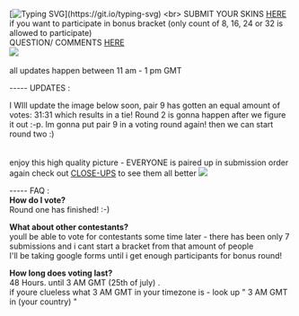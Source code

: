 [![Typing SVG](https://readme-typing-svg.demolab.com/?lines=VOTEEEEEEE=NOWWWWW;HAVE+FUN+&+GOODLUCK!)](https://git.io/typing-svg) <br> 
SUBMIT YOUR SKINS [HERE](https://docs.google.com/forms/d/e/1FAIpQLSfYg2M-jF5qxjHqHiYPSuILCSEBzUweZGftOstJh-6FpEyhIw/viewform) if you want to participate in bonus bracket (only count of 8, 16, 24 or 32 is allowed to participate)  <br> QUESTION/ COMMENTS [HERE](https://ptskinbracket2025.atabook.org/) <br> <img src="https://komarev.com/ghpvc/?username=skinbracket&color=5C5C5C&style=flat-square&label=views&base=0"> <br> <BR> all updates happen between 11 am - 1 pm GMT <br>


 ----- UPDATES :

I WIll update the image below soon, pair 9 has gotten an equal amount of votes: 31:31 which results in a tie! Round 2 is gonna happen after we figure it out :-p. Im gonna put pair 9 in a voting round again! then we can start round two :) <br> <br>
<br> enjoy this high quality picture - EVERYONE is paired up in submission order <br> 
again check out [CLOSE-UPS](https://rentry.co/skinbracket2) to see them all better ![](https://files.catbox.moe/5dtm8o.png) <br>

 ----- FAQ : <br>
**How do I vote?** <br>
Round one has finished! :-)

**What about other contestants?**
<br> youll be able to vote for contestants some time later - there has been only 7 submissions and i cant start a bracket from that amount of people
<br> I'll be taking google forms until i get enough participants for bonus round! <br>

**How long does voting last?** <br>
48 Hours. until 3 AM GMT (25th of july) .<br> if youre clueless what 3 AM GMT in your timezone is - look up " 3 AM GMT in (your country) "
